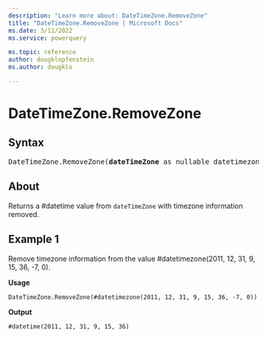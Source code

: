 ```yaml
---
description: "Learn more about: DateTimeZone.RemoveZone"
title: "DateTimeZone.RemoveZone | Microsoft Docs"
ms.date: 3/11/2022
ms.service: powerquery

ms.topic: reference
author: dougklopfenstein
ms.author: dougklo

---
```

# DateTimeZone.RemoveZone

## Syntax

<pre>
DateTimeZone.RemoveZone(<b>dateTimeZone</b> as nullable datetimezone) as nullable datetime
</pre>
  
## About

Returns a #datetime value from `dateTimeZone` with timezone information removed.

## Example 1

Remove timezone information from the value #datetimezone(2011, 12, 31, 9, 15, 36, -7, 0).

**Usage**

```powerquery-m
DateTimeZone.RemoveZone(#datetimezone(2011, 12, 31, 9, 15, 36, -7, 0))
```

**Output**

`#datetime(2011, 12, 31, 9, 15, 36)`
